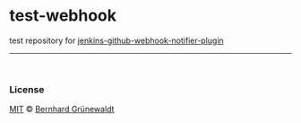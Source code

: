 # test-webhook
test repository for [jenkins-github-webhook-notifier-plugin](https://github.com/codeclou/jenkins-github-webhook-notifier-plugin)


-----

&nbsp;

### License

[MIT](./LICENSE) © [Bernhard Grünewaldt](https://github.com/clouless)
